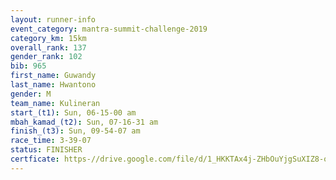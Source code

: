 ```yaml
---
layout: runner-info 
event_category: mantra-summit-challenge-2019 
category_km: 15km 
overall_rank: 137
gender_rank: 102
bib: 965
first_name: Guwandy
last_name: Hwantono
gender: M
team_name: Kulineran
start_(t1): Sun, 06-15-00 am
mbah_kamad_(t2): Sun, 07-16-31 am
finish_(t3): Sun, 09-54-07 am
race_time: 3-39-07
status: FINISHER
certficate: https-//drive.google.com/file/d/1_HKKTAx4j-ZHbOuYjgSuXIZ8-oSoocZ2/view?usp=sharing
---
```

